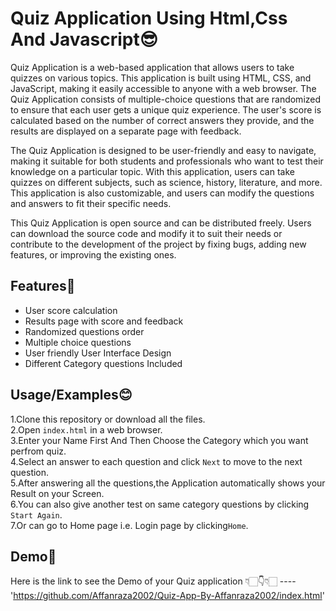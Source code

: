 
# Quiz Application Using Html,Css And Javascript😎

Quiz Application is a web-based application that allows users to take quizzes on various topics. This application is built using HTML, CSS, and JavaScript, making it easily accessible to anyone with a web browser. The Quiz Application consists of multiple-choice questions that are randomized to ensure that each user gets a unique quiz experience. The user's score is calculated based on the number of correct answers they provide, and the results are displayed on a separate page with feedback.

The Quiz Application is designed to be user-friendly and easy to navigate, making it suitable for both students and professionals who want to test their knowledge on a particular topic. With this application, users can take quizzes on different subjects, such as science, history, literature, and more. This application is also customizable, and users can modify the questions and answers to fit their specific needs.

This Quiz Application is open source and can be distributed freely. Users can download the source code and modify it to suit their needs or contribute to the development of the project by fixing bugs, adding new features, or improving the existing ones.


## Features🤩

- User score calculation
- Results page with score and feedback
- Randomized questions order
- Multiple choice questions
- User friendly User Interface Design
- Different Category questions Included


## Usage/Examples😊

1.Clone this repository or download all the files.\
2.Open `index.html` in a web browser.\
3.Enter your Name First And Then Choose the Category which you want perfrom quiz.\
4.Select an answer to each question and click `Next` to move to the next question.\
5.After answering all the questions,the Application automatically shows your Result on your Screen.\
6.You can also give another test on same category questions by clicking `Start Again`.\
7.Or can go to Home page i.e. Login page by clicking`Home`.

## Demo🤑

Here is the link to see the Demo of your Quiz application 👇🏻👇👇🏻
----'https://github.com/Affanraza2002/Quiz-App-By-Affanraza2002/index.html'